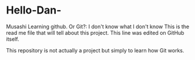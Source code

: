 # Hello-Dan-
Musashi Learning github. Or Git?: I don't know what I don't know
This is the read me file that will tell about this project.  This line was edited on GitHub itself.

This repository is not actually a project but simply to learn how Git works.  
